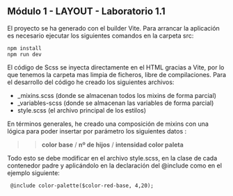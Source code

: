 
## Módulo 1 - LAYOUT - Laboratorio 1.1

El proyecto se ha generado con el builder Vite.
Para arrancar la aplicación es necesario ejecutar los siguientes comandos en la carpeta src:
```
npm install
npm run dev
```
El código de Scss se inyecta directamente en el HTML gracias a Vite, por lo que tenemos la carpeta mas limpia de ficheros, libre de compilaciones.
Para el desarrollo del código he creado los siguientes archivos:
- _mixins.scss (donde se almacenan todos los mixins de forma parcial)
- _variables-scss (donde se almacenan las variables de forma parcial)
- style.scss (el archivo principal de los estilos)

En términos generales, he creado una composición de mixins con una lógica para poder insertar por parámetro los siguientes datos :
>>**color base** / **nº de hijos** / **intensidad color paleta**

Todo esto se debe modificar en el archivo style.scss, en la clase de cada contenedor padre y aplicándolo en la declaración del @include como en el ejemplo siguiente:
```
 @include color-palette($color-red-base, 4,20);
```